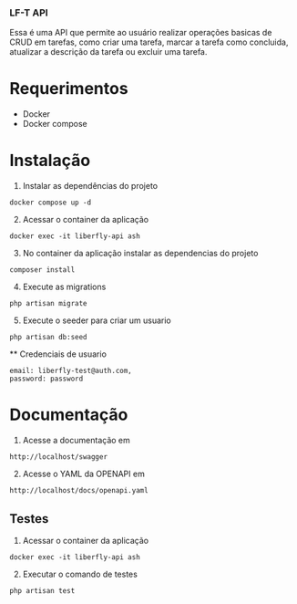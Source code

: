 ### LF-T API

Essa é uma API que permite ao usuário realizar operações basicas de CRUD em tarefas, como criar uma tarefa, marcar a tarefa como concluida, atualizar a descrição da tarefa ou excluir uma tarefa.

# Requerimentos
* Docker
* Docker compose

# Instalação

1. Instalar as dependências do projeto
```
docker compose up -d
```

2. Acessar o container da aplicação
```
docker exec -it liberfly-api ash
```

3. No container da aplicação instalar as dependencias do projeto
```
composer install
```

4. Execute as migrations
```
php artisan migrate
```

5. Execute o seeder para criar um usuario
```
php artisan db:seed
```

** Credenciais de usuario
```
email: liberfly-test@auth.com,
password: password
```

# Documentação
1. Acesse a documentação em
```
http://localhost/swagger
```

2. Acesse o YAML da OPENAPI em
```
http://localhost/docs/openapi.yaml
```

## Testes
1. Acessar o container da aplicação
```
docker exec -it liberfly-api ash
```

2. Executar o comando de testes
```
php artisan test
```
